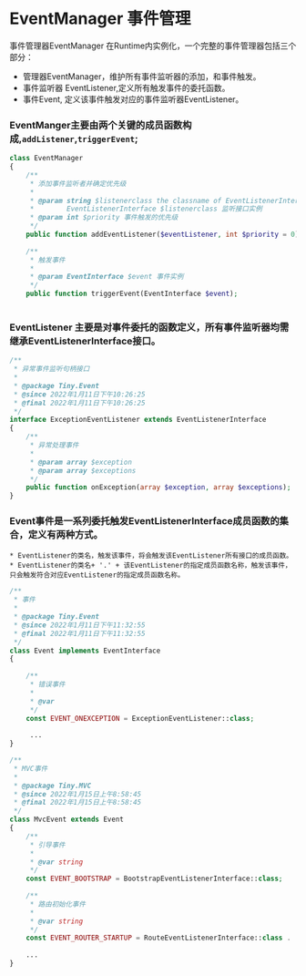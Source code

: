 EventManager 事件管理
====

事件管理器EventManager 在Runtime内实例化，一个完整的事件管理器包括三个部分：
* 管理器EventManager，维护所有事件监听器的添加，和事件触发。   
* 事件监听器 EventListener,定义所有触发事件的委托函数。   
* 事件Event, 定义该事件触发对应的事件监听器EventListener。   

### EventManger主要由两个关键的成员函数构成,`addListener`,`triggerEvent`;
```php
class EventManager
{
    /**
     * 添加事件监听者并确定优先级
     *
     * @param string $listenerclass the classname of EventListenerInterface
     *        EventListenerInterface $listenerclass 监听接口实例
     * @param int $priority 事件触发的优先级
     */
    public function addEventListener($eventListener, int $priority = 0);
    
    /**
     * 触发事件
     *
     * @param EventInterface $event 事件实例
     */
    public function triggerEvent(EventInterface $event);
    
```

### EventListener 主要是对事件委托的函数定义，所有事件监听器均需继承EventListenerInterface接口。
```php
/**
 * 异常事件监听句柄接口
 *
 * @package Tiny.Event
 * @since 2022年1月11日下午10:26:25
 * @final 2022年1月11日下午10:26:25
 */
interface ExceptionEventListener extends EventListenerInterface
{
    /**
     * 异常处理事件
     *
     * @param array $exception
     * @param array $exceptions
     */
    public function onException(array $exception, array $exceptions);
}
```

### Event事件是一系列委托触发EventListenerInterface成员函数的集合，定义有两种方式。
    * EventListener的类名，触发该事件，将会触发该EventListener所有接口的成员函数。
    * EventListener的类名+ '.' + 该EventListener的指定成员函数名称，触发该事件，只会触发符合对应EventListener的指定成员函数名称。
```php
/**
 * 事件
 *
 * @package Tiny.Event
 * @since 2022年1月11日下午11:32:55
 * @final 2022年1月11日下午11:32:55
 */
class Event implements EventInterface
{
    
    /**
     * 错误事件
     *
     * @var
     */
    const EVENT_ONEXCEPTION = ExceptionEventListener::class;
    
     ...
}

/**
 * MVC事件
 *
 * @package Tiny.MVC
 * @since 2022年1月15日上午8:58:45
 * @final 2022年1月15日上午8:58:45
 */
class MvcEvent extends Event
{   
    /**
     * 引导事件
     *
     * @var string
     */
    const EVENT_BOOTSTRAP = BootstrapEventListenerInterface::class;
    
    /**
     * 路由初始化事件
     *
     * @var string
     */
    const EVENT_ROUTER_STARTUP = RouteEventListenerInterface::class . '.onRouterStartup';
    
    ...
}
```
